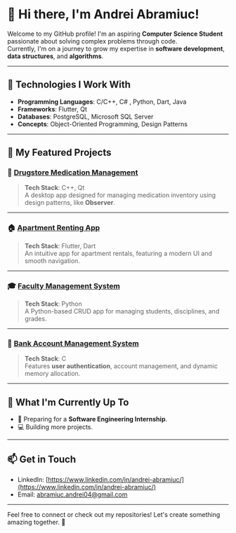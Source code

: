 # 👋 Hi there, I'm **Andrei Abramiuc**!  

Welcome to my GitHub profile! I'm an aspiring **Computer Science Student** passionate about solving complex problems through code.  
Currently, I'm on a journey to grow my expertise in **software development**, **data structures**, and **algorithms**.  

---

## 🔧 **Technologies I Work With**

- **Programming Languages**: C/C++, C# , Python, Dart, Java  
- **Frameworks**: Flutter, Qt  
- **Databases**: PostgreSQL, Microsoft SQL Server  
- **Concepts**: Object-Oriented Programming, Design Patterns  

---

## 📂 **My Featured Projects**


### 💊 [Drugstore Medication Management](https://github.com/AbramiucAndrei/Pharmacy_Inventory_OOP_CPP_Qt)
> **Tech Stack**: C++, Qt  
A desktop app designed for managing medication inventory using design patterns, like **Observer**.  

---

### 🏠 [Apartment Renting App](https://github.com/AbramiucAndrei/Real_Estate_App_FutureUp_Project)
> **Tech Stack**: Flutter, Dart  
An intuitive app for apartment rentals, featuring a modern UI and smooth navigation.

---

### 🎓 [Faculty Management System](https://github.com/AbramiucAndrei/Python_Project_Layered_Arhitecture-lab-7-9)
> **Tech Stack**: Python  
A Python-based CRUD app for managing students, disciplines, and grades.  

---

### 🏦 [Bank Account Management System](https://github.com/AbramiucAndrei/C_Project-2nd_Semester)
> **Tech Stack**: C  
Features **user authentication**, account management, and dynamic memory allocation.  


---

## 🌟 **What I'm Currently Up To**

- 🚀 Preparing for a **Software Engineering Internship**.  
- 💻 Building more projects.  

---

## 📫 **Get in Touch**

- LinkedIn: [https://www.linkedin.com/in/andrei-abramiuc/](https://www.linkedin.com/in/andrei-abramiuc/)  
- Email: [abramiuc.andrei04@gmail.com](mailto:abramiuc.andrei04@gmail.com)  

---

Feel free to connect or check out my repositories! Let's create something amazing together. 🚀  
